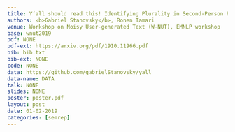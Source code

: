 ```yaml
---
title: Y’all should read this! Identifying Plurality in Second-Person Personal Pronouns in English Texts
authors: <b>Gabriel Stanovsky</b>, Ronen Tamari
venue: Workshop on Noisy User-generated Text (W-NUT), EMNLP workshop
base: wnut2019
pdf: NONE
pdf-ext: https://arxiv.org/pdf/1910.11966.pdf
bib: bib.txt
bib-ext: NONE
code: NONE
data: https://github.com/gabrielStanovsky/yall
data-name: DATA
talk: NONE
slides: NONE
poster: poster.pdf
layout: post
date: 01-02-2019
categories: [semrep]
---
```

